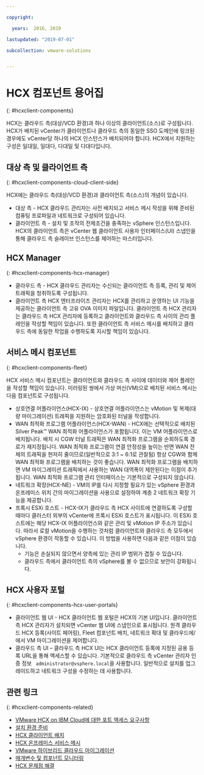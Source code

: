```yaml
---

copyright:

  years:  2016, 2019

lastupdated: "2019-07-01"

subcollection: vmware-solutions


---
```


# HCX 컴포넌트 용어집
{: #hcxclient-components}

HCX는 클라우드 측(대상/VCD 환경)과 하나 이상의 클라이언트(소스)로 구성됩니다. HCX가 배치된 vCenter가 클라이언트나 클라우드 측의
동일한 SSO 도메인에 링크된 경우에도 vCenter당 하나의 HCX 인스턴스가
배치되어야 합니다. HCX에서 지원하는 구성은 일대일,
일대다, 다대일 및 다대다입니다.

## 대상 측 및 클라이언트 측
{: #hcxclient-components-cloud-client-side}

HCX에는 클라우드 측(대상/VCD 환경)과 클라이언트 측(소스)의 개념이 있습니다.

- 대상 측 - HCX 클라우드 관리자는 사전 배치되고 서비스 메시 작성을 위해 준비된 컴퓨팅 프로파일과 네트워크로 구성되어 있습니다.  
- 클라이언트 측 - 설치 및 조작의 전제조건을 충족하는
vSphere 인스턴스입니다. HCX의 클라이언트 측은
vCenter 웹 클라이언트 사용자 인터페이스(UI) 스냅인을 통해 클라우드 측 슬레이브
인스턴스를 제어하는 마스터입니다.

## HCX Manager
{: #hcxclient-components-hcx-manager}

- 클라우드 측 - HCX 클라우드 관리자는 수신되는 클라이언트 측 등록, 관리 및 제어 트래픽을 청취하도록 구성됩니다.
- 클라이언트 측 HCX 엔터프라이즈 관리자는 HCX를 관리하고 운영하는 UI 기능을 제공하는 클라이언트 측 고유 OVA 이미지 파일입니다. 클라이언트 측
HCX 관리자는 클라우드 측 HCX 관리자에 등록하고
클라이언트와 클라우드 측 사이의 관리 플레인을 작성할
책임이 있습니다. 또한 클라이언트 측 서비스 메시를 배치하고 클라우드 측에 동일한 작업을 수행하도록 지시할 책임이 있습니다.

## 서비스 메시 컴포넌트
{: #hcxclient-components-fleet}

HCX 서비스 메시 컴포넌트는 클라이언트와 클라우드 측 사이에 데이터와 제어 플레인을 작성할 책임이 있습니다. 미러링된 쌍에서 가상 머신(VM)으로 배치된 서비스 메시는 다음 컴포넌트로 구성됩니다.

- 상호연결 어플라이언스(HCX-IX) - 상호연결 어플라이언스는 vMotion 및 복제(대량 마이그레이션) 트래픽을 지원하는 암호화된 터널을 작성합니다.
- WAN 최적화 프로그램 어플라이언스(HCX-WAN) - HCX에는 선택적으로 배치된 Silver Peak™ WAN 최적화 어플라이언스가 포함됩니다. 이는 VM 어플라이언스로 배치됩니다. 배치 시
CGW 터널 트래픽은 WAN 최적화 프로그램을 순회하도록 경로가 재지정됩니다. WAN 최적화 프로그램이 연결 안정성을 높이는 반면 WAN 전체의 트래픽을
현저히 줄이므로(일반적으로 3:1 ~ 6:1로 관찰됨) 항상 CGW와 함께 WAN
최적화 프로그램을 배치하는 것이 좋습니다. WAN 최적화 프로그램을
배치하면 VM 마이그레이션 트래픽에서 사용하는 WAN 대역폭이 제한된다는
이점이 추가됩니다. WAN 최적화 프로그램
관리 인터페이스는 기본적으로 구성되지 않습니다.
- 네트워크 확장(HCX-NE) - VM의 IP를 다시 지정할 필요가 있는 vSphere 환경과 온프레미스 위치 간의 마이그레이션을 사용으로 설정하여 계층 2 네트워크 확장 기능을 제공합니다.
- 프록시 ESXi 호스트 - HCX-IX가 클라우드 측 HCX 사이트에 연결하도록 구성할 때마다 클러스터 외부의 vCenter에 프록시 ESXi 호스트가 표시됩니다. 이 ESXi 호스트에는 해당 HCX-IX 어플라이언스와 같은 관리 및 vMotion IP 주소가 있습니다. 따라서
로컬 vMotion을 수행하는 것처럼 클라이언트와 클라우드 측 모두에서
vSphere 환경이 작동할 수 있습니다. 이 방법을 사용하면 다음과 같은 이점이 있습니다.
  - 기능은 손실되지 않으면서 양측에 있는 관리
IP 범위가 겹칠 수 있습니다.
  - 클라우드 측에서 클라이언트 측의 vSphere를 볼 수 없으므로 보안이 강화됩니다.

## HCX 사용자 포털
{: #hcxclient-components-hcx-user-portals}

- 클라이언트 웹 UI - HCX 클라이언트 웹 포털은 HCX의 기본 UI입니다. 클라이언트 측 HCX 관리자가 설치되면
vCenter 웹 UI에 스냅인으로 표시됩니다. 원격 클라우드 HCX 등록(사이트 페어링),
Fleet 컴포넌트 배치, 네트워크 확대 및 클라우드에/에서 VM 마이그레이션을 제어합니다.
- 클라우드 측 UI – 클라우드 측 HCX UI는 HCX 클라이언트 등록에 지정된
공용 등록 URL을 통해 액세스할 수 있습니다. 기본적으로 클라우드 측 vCenter 관리자 인증 정보 ` administrator@vsphere.local`을 사용합니다. 일반적으로
설치를 업그레이드하고 네트워크 구성을 수정하는 데 사용합니다.

## 관련 링크
{: #hcxclient-components-related}

* [VMware HCX on IBM Cloud에 대한 포트 액세스 요구사항](/docs/services/vmwaresolutions/services?topic=vmware-solutions-hcx-archi-port-req)
* [설치 환경 준비](/docs/services/vmwaresolutions/services?topic=vmware-solutions-hcxclient-planning-prep-install)
* [HCX 클라이언트 배치](/docs/services/vmwaresolutions/services?topic=vmware-solutions-hcxclient-vcs-client-deployment)
* [HCX 온프레미스 서비스 메시](/docs/services/vmwaresolutions/services?topic=vmware-solutions-hcxclient-vcs-mesh-deployment)
* [VMware 하이브리드 클라우드 마이그레이션](/docs/services/vmwaresolutions/services?topic=vmware-solutions-hcxclient-migrations)
* [매개변수 및 컴포넌트 모니터링](/docs/services/vmwaresolutions/services?topic=vmware-solutions-hcxclient-monitoring)
* [HCX 문제점 해결](/docs/services/vmwaresolutions/services?topic=vmware-solutions-hcxclient-troubleshooting)
